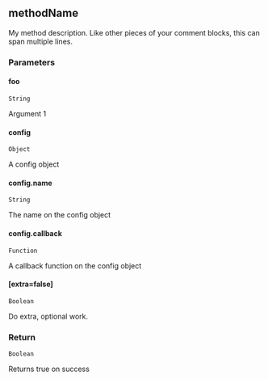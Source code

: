 ## methodName

My method description.  Like other pieces of your comment blocks, this can span multiple lines.

### Parameters

#### foo

`String`

Argument 1

#### config

`Object`

A config object

#### config.name

`String`

The name on the config object

#### config.callback

`Function`

A callback function on the config object

#### [extra=false]

`Boolean`

Do extra, optional work.

### Return

`Boolean`

Returns true on success
